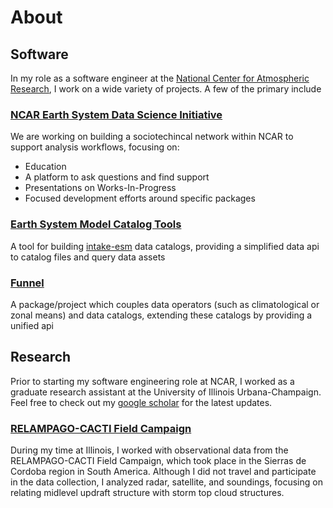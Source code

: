 # About

## Software
In my role as a software engineer at the [National Center for Atmospheric Research](http://ncar.ucar.edu), I work on a wide variety of projects. A few of the primary include

### [NCAR Earth System Data Science Initiative](http://ncar.github.io/esds)
We are working on building a sociotechincal network within NCAR to support analysis workflows, focusing on:
- Education
- A platform to ask questions and find support
- Presentations on Works-In-Progress
- Focused development efforts around specific packages

### [Earth System Model Catalog Tools](https://ecgtools.readthedocs.io/en/latest/)
A tool for building [intake-esm](https://intake-esm.readthedocs.io/en/latest/) data catalogs, providing a simplified data api to catalog files and query data assets

### [Funnel](https://github.com/NCAR/esds-funnel)
A package/project which couples data operators (such as climatological or zonal means) and data catalogs, extending these catalogs by providing a unified api

## Research
Prior to starting my software engineering role at NCAR, I worked as a graduate research assistant at the University of Illinois Urbana-Champaign. Feel free to check out my [google scholar](https://scholar.google.com/citations?user=ZQMa8CkAAAAJ&hl=en) for the latest updates.

### [RELAMPAGO-CACTI Field Campaign](https://sites.google.com/illinois.edu/relampago/home)
During my time at Illinois, I worked with observational data from the RELAMPAGO-CACTI Field Campaign, which took place in the Sierras de Cordoba region in South America. Although I did not travel and participate in the data collection, I analyzed radar, satellite, and soundings, focusing on relating midlevel updraft structure with storm top cloud structures.






